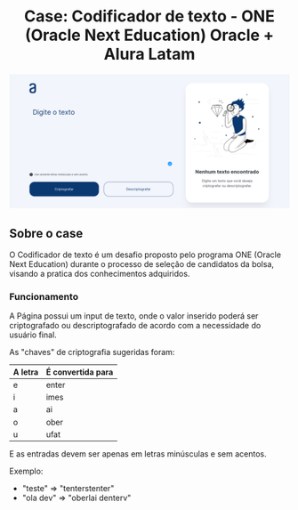 <div align="center">
  
# Case: Codificador de texto - ONE (Oracle Next Education) Oracle + Alura Latam

<img src="https://github.com/maxjdev/Codificador_de_Texto-Oracle_Next_Education-Challenge/blob/main/assets/images/print/Screenshot-codificador.png">

</div>

## Sobre o case

O Codificador de texto é um desafio proposto pelo programa ONE (Oracle Next Education) durante o processo de seleção de candidatos da bolsa, visando a pratica dos conhecimentos adquiridos.

### Funcionamento

A Página possui um input de texto, onde o valor inserido poderá ser criptografado ou descriptografado de acordo com a necessidade do usuário final.

As "chaves" de criptografia sugeridas foram:

| A letra | É convertida para |
| ------------- | ------------- |
| e  | enter  |
| i  | imes  |
| a  | ai  |
| o  | ober  |
| u  | ufat  |

E as entradas devem ser apenas em letras minúsculas e sem acentos.

Exemplo:
- "teste" => "tenterstenter"
- "ola dev" => "oberlai denterv"
